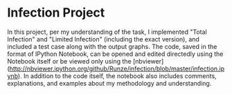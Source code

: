 # Infection Project

In this project, per my understanding of the task, I implemented "Total Infection" and "Limited Infection" (including the exact version), and included a test case along with the output graphs. The code, saved in the format of IPython Notebook, can be opened and edited directedly using the Notebook itself or be viewed only using the [nbviewer] (http://nbviewer.ipython.org/github/Runze/infection/blob/master/infection.ipynb). In addition to the code itself, the notebook also includes comments, explanations, and examples about my methodology and understanding.
